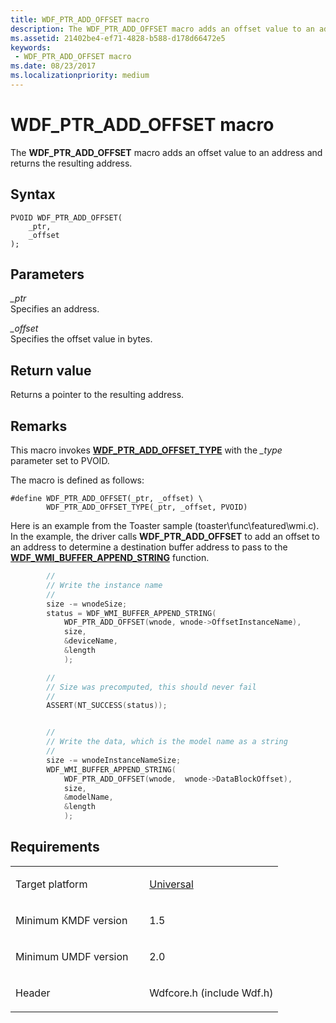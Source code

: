 ```yaml
---
title: WDF_PTR_ADD_OFFSET macro
description: The WDF_PTR_ADD_OFFSET macro adds an offset value to an address and returns the resulting address.
ms.assetid: 21402be4-ef71-4828-b588-d178d66472e5
keywords:
 - WDF_PTR_ADD_OFFSET macro
ms.date: 08/23/2017
ms.localizationpriority: medium
---
```


# WDF_PTR_ADD_OFFSET macro


The **WDF_PTR_ADD_OFFSET** macro adds an offset value to an address and returns the resulting address.

Syntax
------

```ManagedCPlusPlus
PVOID WDF_PTR_ADD_OFFSET(
    _ptr,
    _offset
);
```

Parameters
----------

*_ptr*   
Specifies an address.

*_offset*   
Specifies the offset value in bytes.

Return value
------------

Returns a pointer to the resulting address.

Remarks
-------

This macro invokes [**WDF_PTR_ADD_OFFSET_TYPE**](wdf-ptr-add-offset-type.md) with the *_type* parameter set to PVOID.

The macro is defined as follows:

```ManagedCPlusPlus
#define WDF_PTR_ADD_OFFSET(_ptr, _offset) \
        WDF_PTR_ADD_OFFSET_TYPE(_ptr, _offset, PVOID)
```

Here is an example from the Toaster sample (toaster\\func\\featured\\wmi.c). In the example, the driver calls **WDF_PTR_ADD_OFFSET** to add an offset to an address to determine a destination buffer address to pass to the [**WDF_WMI_BUFFER_APPEND_STRING**](https://docs.microsoft.com/windows-hardware/drivers/ddi/content/wdfwmi/nf-wdfwmi-wdf_wmi_buffer_append_string) function.

```cpp
        //
        // Write the instance name
        //
        size -= wnodeSize;
        status = WDF_WMI_BUFFER_APPEND_STRING(
            WDF_PTR_ADD_OFFSET(wnode, wnode->OffsetInstanceName),
            size,
            &deviceName,
            &length
            );

        //
        // Size was precomputed, this should never fail
        //
        ASSERT(NT_SUCCESS(status));


        //
        // Write the data, which is the model name as a string
        //
        size -= wnodeInstanceNameSize;
        WDF_WMI_BUFFER_APPEND_STRING(
            WDF_PTR_ADD_OFFSET(wnode,  wnode->DataBlockOffset),
            size,
            &modelName,
            &length
            );
```

Requirements
------------

<table>
<colgroup>
<col width="50%" />
<col width="50%" />
</colgroup>
<tbody>
<tr class="odd">
<td><p>Target platform</p></td>
<td><a href="https://go.microsoft.com/fwlink/p/?linkid=531356" data-raw-source="[Universal](https://go.microsoft.com/fwlink/p/?linkid=531356)">Universal</a></td>
</tr>
<tr class="even">
<td><p>Minimum KMDF version</p></td>
<td><p>1.5</p></td>
</tr>
<tr class="odd">
<td><p>Minimum UMDF version</p></td>
<td><p>2.0</p></td>
</tr>
<tr class="even">
<td><p>Header</p></td>
<td>Wdfcore.h (include Wdf.h)</td>
</tr>
</tbody>
</table>










